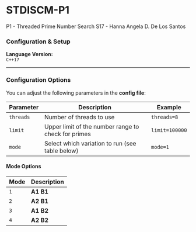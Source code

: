 # STDISCM-P1
P1 - Threaded Prime Number Search
S17 - Hanna Angela D. De Los Santos

### Configuration & Setup

**Language Version:**  
`C++17`

---

### Configuration Options

You can adjust the following parameters in the **config file**:

| Parameter | Description | Example |
|------------|--------------|----------|
| `threads` | Number of threads to use | `threads=8` |
| `limit` | Upper limit of the number range to check for primes | `limit=100000` |
| `mode` | Select which variation to run (see table below) | `mode=1` |

#### Mode Options

| Mode | Description |
|------|--------------|
| `1` | **A1 B1** |
| `2` | **A2 B1** |
| `3` | **A1 B2** |
| `4` | **A2 B2** |
